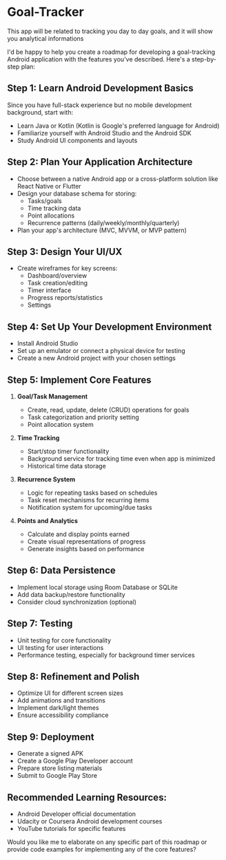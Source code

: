 # Goal-Tracker
This app will be related to tracking you day to day goals, and it will show you analytical informations


I'd be happy to help you create a roadmap for developing a goal-tracking Android application with the features you've described. Here's a step-by-step plan:

## Step 1: Learn Android Development Basics
Since you have full-stack experience but no mobile development background, start with:
- Learn Java or Kotlin (Kotlin is Google's preferred language for Android)
- Familiarize yourself with Android Studio and the Android SDK
- Study Android UI components and layouts

## Step 2: Plan Your Application Architecture
- Choose between a native Android app or a cross-platform solution like React Native or Flutter
- Design your database schema for storing:
  - Tasks/goals
  - Time tracking data
  - Point allocations
  - Recurrence patterns (daily/weekly/monthly/quarterly)
- Plan your app's architecture (MVC, MVVM, or MVP pattern)

## Step 3: Design Your UI/UX
- Create wireframes for key screens:
  - Dashboard/overview
  - Task creation/editing
  - Timer interface
  - Progress reports/statistics
  - Settings

## Step 4: Set Up Your Development Environment
- Install Android Studio
- Set up an emulator or connect a physical device for testing
- Create a new Android project with your chosen settings

## Step 5: Implement Core Features
1. **Goal/Task Management**
   - Create, read, update, delete (CRUD) operations for goals
   - Task categorization and priority setting
   - Point allocation system

2. **Time Tracking**
   - Start/stop timer functionality
   - Background service for tracking time even when app is minimized
   - Historical time data storage

3. **Recurrence System**
   - Logic for repeating tasks based on schedules
   - Task reset mechanisms for recurring items
   - Notification system for upcoming/due tasks

4. **Points and Analytics**
   - Calculate and display points earned
   - Create visual representations of progress
   - Generate insights based on performance

## Step 6: Data Persistence
- Implement local storage using Room Database or SQLite
- Add data backup/restore functionality
- Consider cloud synchronization (optional)

## Step 7: Testing
- Unit testing for core functionality
- UI testing for user interactions
- Performance testing, especially for background timer services

## Step 8: Refinement and Polish
- Optimize UI for different screen sizes
- Add animations and transitions
- Implement dark/light themes
- Ensure accessibility compliance

## Step 9: Deployment
- Generate a signed APK
- Create a Google Play Developer account
- Prepare store listing materials
- Submit to Google Play Store

## Recommended Learning Resources:
- Android Developer official documentation
- Udacity or Coursera Android development courses
- YouTube tutorials for specific features

Would you like me to elaborate on any specific part of this roadmap or provide code examples for implementing any of the core features?
